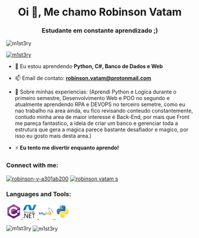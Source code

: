<h1 align="center">Oi 👋, Me chamo Robinson Vatam</h1>
<h3 align="center">Estudante em constante aprendizado ;)</h3>

<p align="left"> <img src="https://komarev.com/ghpvc/?username=m1st3ry&label=Profile%20views&color=0e75b6&style=flat" alt="m1st3ry" /> </p>

<p align="left"> <a href="https://github.com/ryo-ma/github-profile-trophy"><img src="https://github-profile-trophy.vercel.app/?username=m1st3ry" alt="m1st3ry" /></a> </p>

- 🌱 Eu estou aprendendo **Python, C#, Banco de Dados e Web**

- 📫 Email de contato: **robinson.vatam@protonmail.com**

- 📄 Sobre minhas experiencias: (Aprendi Python e Logica durante o primeiro semestre, Desenvolvimento Web e POO no segundo e atualmente aprendendo RPA e DEVOPS no terceiro semetre, como eu nao trabalho na area ainda, eu fico revisando conteudo constantemente, contudo minha area de maior interesse é Back-End, por mais que Front me pareça fantastico, a ideia de criar um banco e gerenciar toda a estrutura que gera a magica parece bastante desafiador e magico, por isso eu gosto mais desta area.)

- ⚡  **Eu tento me divertir enquanto aprendo!**

<h3 align="left">Connect with me:</h3>
<p align="left">
<a href="https://linkedin.com/in/robinson-v-a301ab200" target="blank"><img align="center" src="https://raw.githubusercontent.com/rahuldkjain/github-profile-readme-generator/master/src/images/icons/Social/linked-in-alt.svg" alt="robinson-v-a301ab200" height="30" width="40" /></a>
<a href="https://fb.com/robinson vatam s" target="blank"><img align="center" src="https://raw.githubusercontent.com/rahuldkjain/github-profile-readme-generator/master/src/images/icons/Social/facebook.svg" alt="robinson vatam s" height="30" width="40" /></a>
</p>

<h3 align="left">Languages and Tools:</h3>
<p align="left"> <a href="https://www.w3schools.com/cs/" target="_blank"> <img src="https://raw.githubusercontent.com/devicons/devicon/master/icons/csharp/csharp-original.svg" alt="csharp" width="40" height="40"/> </a> <a href="https://dotnet.microsoft.com/" target="_blank"> <img src="https://raw.githubusercontent.com/devicons/devicon/master/icons/dot-net/dot-net-original-wordmark.svg" alt="dotnet" width="40" height="40"/> </a> <a href="https://www.mysql.com/" target="_blank"> <img src="https://raw.githubusercontent.com/devicons/devicon/master/icons/mysql/mysql-original-wordmark.svg" alt="mysql" width="40" height="40"/> </a> <a href="https://www.python.org" target="_blank"> <img src="https://raw.githubusercontent.com/devicons/devicon/master/icons/python/python-original.svg" alt="python" width="40" height="40"/> </a> </p>

<p><img align="left" src="https://github-readme-stats.vercel.app/api/top-langs?username=m1st3ry&show_icons=true&locale=en&layout=compact" alt="m1st3ry" /></p>

<p>&nbsp;<img align="center" src="https://github-readme-stats.vercel.app/api?username=m1st3ry&show_icons=true&locale=en" alt="m1st3ry" /></p>
